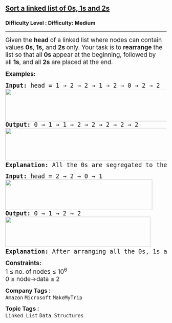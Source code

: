 <h2><a href="https://www.geeksforgeeks.org/problems/given-a-linked-list-of-0s-1s-and-2s-sort-it/1">Sort a linked list of 0s, 1s and 2s</a></h2><h3>Difficulty Level : Difficulty: Medium</h3><hr><div class="problems_problem_content__Xm_eO" bis_skin_checked="1"><p><span style="font-size: 14pt;">Given the <strong>head</strong> of a linked list where nodes can contain values </span><strong style="font-size: 14pt;">0s</strong><span style="font-size: 14pt;">,&nbsp;</span><strong style="font-size: 14pt;">1s,</strong><span style="font-size: 14pt;">&nbsp;and&nbsp;</span><strong style="font-size: 14pt;">2s&nbsp;</strong><span style="font-size: 14pt;">only. Your</span><span style="font-size: 18.6667px;">&nbsp;task is to&nbsp;<strong>rearrange</strong>&nbsp;the list so that all&nbsp;<strong>0s</strong>&nbsp;appear at the beginning, followed by all&nbsp;<strong>1s</strong>, and all&nbsp;<strong>2s</strong>&nbsp;are placed at the end.</span></p>
<p><span style="font-size: 14pt;"><strong>Examples:</strong></span></p>
<pre><span style="font-size: 14pt;"><strong style="font-size: 14pt;">Input: </strong><span style="font-size: 14pt;">head =</span><strong style="font-size: 14pt;"> </strong><span style="font-size: 14pt;">1 → 2 → 2 → 1 → 2 → 0 → 2 → 2<br><img src="https://media.geeksforgeeks.org/img-practice/prod/addEditProblem/893386/Web/Other/blobid0_1745663585.jpg" width="829" height="101"><br></span><strong style="font-size: 14pt;">Output: </strong><span style="font-size: 18.6667px;">0 → 1 → 1 → 2 → 2 → 2 → 2 → 2<br></span><img src="https://media.geeksforgeeks.org/img-practice/prod/addEditProblem/893386/Web/Other/blobid1_1745663752.jpg" width="829" height="101"><strong style="font-size: 14pt;">
Explanation: </strong><span style="font-size: 14pt;">All the 0s are segregated to the left end of the linked list, 2s to the right end of the list, and 1s in between.<br></span></span></pre>
<pre><span style="font-size: 14pt;"><strong>Input: </strong>head = 2 → 2 → 0 → 1<br><img src="https://media.geeksforgeeks.org/img-practice/prod/addEditProblem/893386/Web/Other/blobid1_1745653669.jpg" width="459" height="95"><br><strong>Output: </strong>0 → 1 → 2 → 2<br><img src="https://media.geeksforgeeks.org/img-practice/prod/addEditProblem/893386/Web/Other/blobid2_1745653710.jpg" width="453" height="94"><strong>
Explanation: </strong>After arranging all the 0s, 1s and 2s in the given format, the output will be 0 → 1 → 2 → 2.<br></span></pre>
<p><span style="font-size: 14pt;"><strong>Constraints:</strong><br><span style="font-size: 14pt;">1 ≤ no. of nodes ≤ 10<sup>6</sup></span><br style="font-size: medium;"><span style="font-size: 14pt;">0 ≤ node-&gt;data ≤ 2</span></span></p></div><p><span style=font-size:18px><strong>Company Tags : </strong><br><code>Amazon</code>&nbsp;<code>Microsoft</code>&nbsp;<code>MakeMyTrip</code>&nbsp;<br><p><span style=font-size:18px><strong>Topic Tags : </strong><br><code>Linked List</code>&nbsp;<code>Data Structures</code>&nbsp;